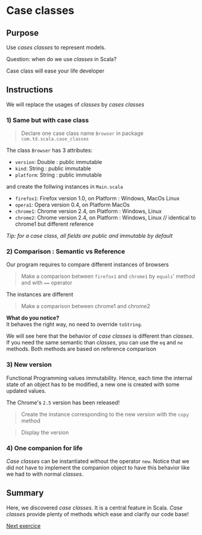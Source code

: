 # Case classes

## Purpose

Use _cases classes_ to represent models.

Question: when do we use _classes_ in Scala?

Case class will ease your life developer

## Instructions

We will replace the usages of _classes_ by _cases classes_

### 1) Same but with case class

> Declare one case class name `Browser` in package `com.td.scala.case_classes`

The class `Browser` has 3 attributes:

- `version`: Double : public immutable
- `kind`: String : public immutable
- `platform`: String : public immutable

and create the follwing instances in `Main.scala`
- `firefox1`: Firefox version 1.0, on Platform : Windows, MacOs Linux
- `opera1`: Opera version 0.4, on Platform MacOs
- `chrome1`: Chrome version 2.4, on Platform : Windows, Linux
- `chrome2`: Chrome version 2.4, on Platform : Windows, Linux   // identical to chrome1 but different reference

*Tip: for a case class, all fields are public and immutable by default*

### 2) Comparison : Semantic vs Reference

Our program requires to compare different instances of browsers

> Make a comparison between `firefox1` and `chrome1` by `equals`' method and with `==` operator

The instances are different

> Make a comparison between chrome1 and chrome2

**What do you notice?**  
It behaves the right way, no need to override `toString`.  

We will see here that the behavior of _case classes_ is different than _classes_. If you need the same semantic than _classes_, you can use the `eq` and `ne` methods. Both methods are based on reference comparison


### 3) New version

Functional Programming values immutability. Hence, each time the internal state of an object has to be modified, a new one is created with some updated values.

The Chrome's `2.5` version has been released!

> Create the instance corresponding to the new version with the `copy` method

> Display the version


### 4) One companion for life

_Case classes_ can be instantiated without the operator `new`. Notice that we did not have to implement the companion object to have this behavior like we had to with normal _classes_.

## Summary

Here, we discovered _case classes_. It is a central feature in Scala. _Case classes_ provide plenty of methods which ease and clarify our code base!

[Next exercice](/week_2/07_ADT/README.md)
